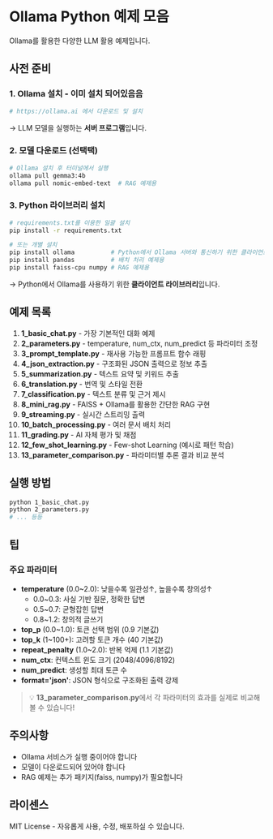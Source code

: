 # Ollama Python 예제 모음

Ollama를 활용한 다양한 LLM 활용 예제입니다.

## 사전 준비

### 1. Ollama 설치 - 이미 설치 되어있음음
```bash
# https://ollama.ai 에서 다운로드 및 설치
```
→ LLM 모델을 실행하는 **서버 프로그램**입니다.

### 2. 모델 다운로드 (선택택)
```bash
# Ollama 설치 후 터미널에서 실행
ollama pull gemma3:4b
ollama pull nomic-embed-text  # RAG 예제용
```

### 3. Python 라이브러리 설치
```bash
# requirements.txt를 이용한 일괄 설치
pip install -r requirements.txt

# 또는 개별 설치
pip install ollama          # Python에서 Ollama 서버와 통신하기 위한 클라이언트 라이브러리
pip install pandas          # 배치 처리 예제용
pip install faiss-cpu numpy # RAG 예제용
```
→ Python에서 Ollama를 사용하기 위한 **클라이언트 라이브러리**입니다.

## 예제 목록

1. **1_basic_chat.py** - 가장 기본적인 대화 예제
2. **2_parameters.py** - temperature, num_ctx, num_predict 등 파라미터 조정
3. **3_prompt_template.py** - 재사용 가능한 프롬프트 함수 래핑
4. **4_json_extraction.py** - 구조화된 JSON 출력으로 정보 추출
5. **5_summarization.py** - 텍스트 요약 및 키워드 추출
6. **6_translation.py** - 번역 및 스타일 전환
7. **7_classification.py** - 텍스트 분류 및 근거 제시
8. **8_mini_rag.py** - FAISS + Ollama를 활용한 간단한 RAG 구현
9. **9_streaming.py** - 실시간 스트리밍 출력
10. **10_batch_processing.py** - 여러 문서 배치 처리
11. **11_grading.py** - AI 자체 평가 및 채점
12. **12_few_shot_learning.py** - Few-shot Learning (예시로 패턴 학습)
13. **13_parameter_comparison.py** - 파라미터별 추론 결과 비교 분석

## 실행 방법

```bash
python 1_basic_chat.py
python 2_parameters.py
# ... 등등
```

## 팁

### 주요 파라미터
- **temperature** (0.0~2.0): 낮을수록 일관성↑, 높을수록 창의성↑
  - 0.0~0.3: 사실 기반 질문, 정확한 답변
  - 0.5~0.7: 균형잡힌 답변
  - 0.8~1.2: 창의적 글쓰기
- **top_p** (0.0~1.0): 토큰 선택 범위 (0.9 기본값)
- **top_k** (1~100+): 고려할 토큰 개수 (40 기본값)
- **repeat_penalty** (1.0~2.0): 반복 억제 (1.1 기본값)
- **num_ctx**: 컨텍스트 윈도 크기 (2048/4096/8192)
- **num_predict**: 생성할 최대 토큰 수
- **format='json'**: JSON 형식으로 구조화된 출력 강제

> 💡 **13_parameter_comparison.py**에서 각 파라미터의 효과를 실제로 비교해볼 수 있습니다!

## 주의사항

- Ollama 서비스가 실행 중이어야 합니다
- 모델이 다운로드되어 있어야 합니다
- RAG 예제는 추가 패키지(faiss, numpy)가 필요합니다

## 라이센스

MIT License - 자유롭게 사용, 수정, 배포하실 수 있습니다.

